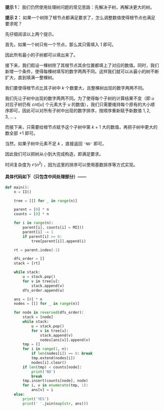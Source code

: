 **提示 1：** 我们仍然使用处理树问题的常见思路：先解决子树，再解决更大的树。

**提示 2：** 如果一个树除了根节点都满足要求了，怎么调整数值使得根节点也满足要求呢？

先仔细阅读以上两个提示。

首先，如果一个树只有一个节点，那么其只需填入 $1$ 即可。

因此所有最小的子树都可以填出来了。

接下来，我们假设一棵树除了其根节点其余位置都填上了对应的数值。同时，我们新增一个条件，使得每棵树填写的数字两两不同。这样我们就可以从最小的树不断扩大，直到填满一整棵树。

我们要使得根节点比其子树中 $k$ 个数要大，且整棵树出现的数字两两不同。

我们先让子树中出现的数字两两不同。为了使得每个子树的计算结果不变（即 $u$ 对应子树仍有 $cnt[u]$ 个元素大于 $u$ 的数值），我们只需要维持每个原有的大小顺序即可，因此可以对所有子树中出现的数字排序，按顺序重新赋予新数值 $1,2,3,\dots$ 。

而接下来，只需要给根节点赋予这个子树中第 $k+1$ 大的数值，再把子树中更大的数全部 $+1$ 即可。

当然，如果子树中元素不足 $k$ ，直接返回 `'NO'` 即可。

因此我们可以把树从小到大完成构造，即满足要求。

时间复杂度为 $\mathcal{O}(n^2)$ ，因为这里的排序可以使用基数排序等方式实现。

#### 具体代码如下（只包含中间处理部分）——

```Python []
def main():
    n = II()

    tree = [[] for _ in range(n)]

    parent = [0] * n
    counts = [0] * n

    for i in range(n):
        parent[i], counts[i] = MII()
        parent[i] -= 1
        if parent[i] >= 0:
            tree[parent[i]].append(i)

    rt = parent.index(-1)

    dfs_order = []
    stack = [rt]

    while stack:
        u = stack.pop()
        for v in tree[u]:
            stack.append(v)
        dfs_order.append(u)

    ans = [0] * n
    nodes = [[] for _ in range(n)]

    for node in reversed(dfs_order):
        stack = [node]
        while stack:
            u = stack.pop()
            for v in tree[u]:
                stack.append(v)
                nodes[ans[v]].append(v)
        tmp = []
        for i in range(1, n):
            if len(nodes[i]) == 0: break
            tmp.extend(nodes[i])
            nodes[i].clear()
        if len(tmp) < counts[node]:
            print('NO')
            break
        tmp.insert(counts[node], node)
        for i, v in enumerate(tmp, 1):
            ans[v] = i
    else:
        print('YES')
        print(' '.join(map(str, ans)))
